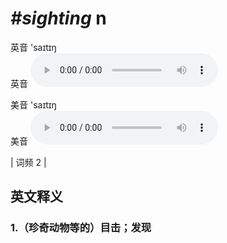 # ***\#sighting*** n
英音 'saɪtɪŋ  
英音
<audio src="./media/sighting1.aac" controls="controls"></audio>

美音 'saɪtɪŋ  
美音
<audio src="./media/sighting2.aac" controls="controls"></audio>



| 词频 2 |  

英文释义
---
### 1.**（珍奇动物等的）目击；发现**  


